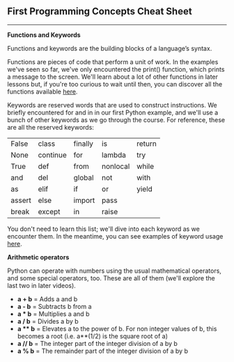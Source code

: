 ## First Programming Concepts Cheat Sheet

<hr>

**Functions and Keywords**

Functions and keywords are the building blocks of a language’s syntax.

Functions are pieces of code that perform a unit of work. In the examples we've seen so far, we've only encountered the print() function, which prints a message to the screen. We'll learn about a lot of other functions in later lessons but, if you're too curious to wait until then, you can discover all the functions available [here](https://docs.python.org/3/library/functions.html).

Keywords are reserved words that are used to construct instructions. We briefly encountered for and in in our first Python example, and we'll use a bunch of other keywords as we go through the course. For reference, these are all the reserved keywords:

|        |          |         |          |        |
|--------|----------|---------|----------|--------|
| False  | class    | finally | is       | return |
| None   | continue | for     | lambda   | try    |
| True   | def      | from    | nonlocal | while  |
| and    | del      | global  | not      | with   |
| as     | elif     | if      | or       | yield  |
| assert | else     | import  | pass     |        |
| break  | except   | in      | raise    |        |

You don't need to learn this list; we'll dive into each keyword as we encounter them. In the meantime, you can see examples of keyword usage [here](https://www.programiz.com/python-programming/keyword-list).

**Arithmetic operators**

Python can operate with numbers using the usual mathematical operators, and some special operators, too. These are all of them (we'll explore the last two in later videos).

* **a + b** = Adds a and b
* **a - b** = Subtracts b from a
* **a * b** = Multiplies a and b
* **a / b** = Divides a by b
* **a ** b** = Elevates a to the power of b. For non integer values of b, this becomes a root (i.e. a**(1/2) is the square root of a)
* **a // b** = The integer part of the integer division of a by b
* **a % b** = The remainder part of the integer division of a by b